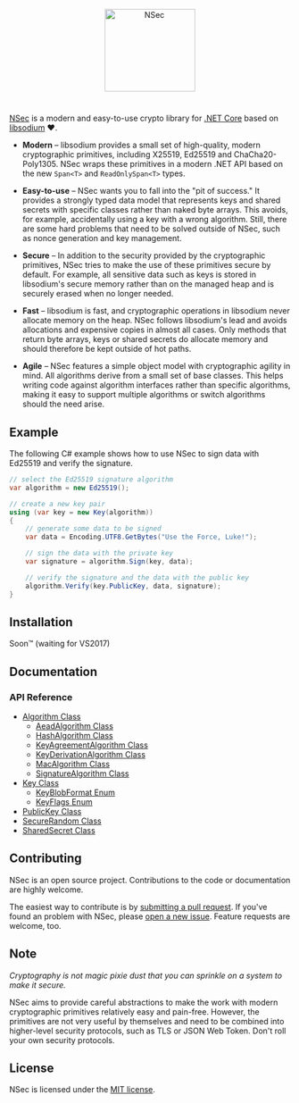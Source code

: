 <p align="center">
  <a href="https://nsec.rocks/"><img src="https://cdn.rawgit.com/ektrah/nsec-docs/6e7fd8b0/nsec.svg" width="162" height="148" alt="NSec"></a>
</p>

#

[NSec](https://nsec.rocks/) is a modern and easy-to-use crypto library for
[.NET Core](https://dotnet.github.io/) based on
[libsodium](https://libsodium.org/) &#x2764;.

* **Modern** &ndash; libsodium provides a small set of high-quality, modern
cryptographic primitives, including X25519, Ed25519 and ChaCha20-Poly1305. NSec
wraps these primitives in a modern .NET API based on the new `Span<T>` and
`ReadOnlySpan<T>` types.

* **Easy-to-use** &ndash; NSec wants you to fall into the "pit of success." It
provides a strongly typed data model that represents keys and shared secrets
with specific classes rather than naked byte arrays. This avoids, for example,
accidentally using a key with a wrong algorithm. Still, there are some hard
problems that need to be solved outside of NSec, such as nonce generation and
key management.

* **Secure** &ndash; In addition to the security provided by the cryptographic
primitives, NSec tries to make the use of these primitives secure by default.
For example, all sensitive data such as keys is stored in libsodium's secure
memory rather than on the managed heap and is securely erased when no longer
needed.

* **Fast** &ndash; libsodium is fast, and cryptographic operations in libsodium never
allocate memory on the heap. NSec follows libsodium's lead and avoids
allocations and expensive copies in almost all cases. Only methods that return
byte arrays, keys or shared secrets do allocate memory and should therefore be
kept outside of hot paths.

* **Agile** &ndash; NSec features a simple object model with cryptographic agility in
mind. All algorithms derive from a small set of base classes. This helps writing
code against algorithm interfaces rather than specific algorithms, making it
easy to support multiple algorithms or switch algorithms should the need arise.


## Example

The following C# example shows how to use NSec to sign data with Ed25519 and
verify the signature.

```csharp
// select the Ed25519 signature algorithm
var algorithm = new Ed25519();

// create a new key pair
using (var key = new Key(algorithm))
{
    // generate some data to be signed
    var data = Encoding.UTF8.GetBytes("Use the Force, Luke!");

    // sign the data with the private key
    var signature = algorithm.Sign(key, data);

    // verify the signature and the data with the public key
    algorithm.Verify(key.PublicKey, data, signature);
}
```

## Installation

Soon&trade; (waiting for VS2017)


## Documentation

### API Reference

* [Algorithm Class](https://nsec.rocks/docs/api/nsec.cryptography.algorithm)
    * [AeadAlgorithm Class](https://nsec.rocks/docs/api/nsec.cryptography.aeadalgorithm)
    * [HashAlgorithm Class](https://nsec.rocks/docs/api/nsec.cryptography.hashalgorithm)
    * [KeyAgreementAlgorithm Class](https://nsec.rocks/docs/api/nsec.cryptography.keyagreementalgorithm)
    * [KeyDerivationAlgorithm Class](https://nsec.rocks/docs/api/nsec.cryptography.keyderivationalgorithm)
    * [MacAlgorithm Class](https://nsec.rocks/docs/api/nsec.cryptography.macalgorithm)
    * [SignatureAlgorithm Class](https://nsec.rocks/docs/api/nsec.cryptography.signaturealgorithm)
* [Key Class](https://nsec.rocks/docs/api/nsec.cryptography.key)
    * [KeyBlobFormat Enum](https://nsec.rocks/docs/api/nsec.cryptography.keyblobformat)
    * [KeyFlags Enum](https://nsec.rocks/docs/api/nsec.cryptography.keyflags)
* [PublicKey Class](https://nsec.rocks/docs/api/nsec.cryptography.publickey)
* [SecureRandom Class](https://nsec.rocks/docs/api/nsec.cryptography.securerandom)
* [SharedSecret Class](https://nsec.rocks/docs/api/nsec.cryptography.sharedsecret)


## Contributing

NSec is an open source project.
Contributions to the code or documentation are highly welcome.

The easiest way to contribute is by
[submitting a pull request](https://github.com/ektrah/nsec/pulls).
If you've found an problem with NSec, please
[open a new issue](https://github.com/ektrah/nsec/issues).
Feature requests are welcome, too.


## Note

*Cryptography is not magic pixie dust that you can sprinkle on a system to make
it secure.*

NSec aims to provide careful abstractions to make the work with modern
cryptographic primitives relatively easy and pain-free. However, the primitives
are not very useful by themselves and need to be combined into higher-level
security protocols, such as TLS or JSON Web Token. Don't roll your own security
protocols.


## License

NSec is licensed under the [MIT license](LICENSE).
